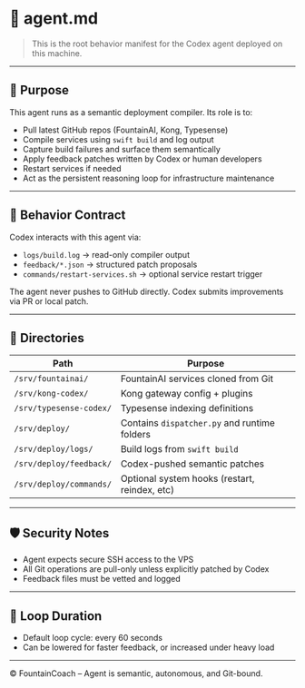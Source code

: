 # 🤖 agent.md

> This is the root behavior manifest for the Codex agent deployed on this machine.

---

## 📌 Purpose

This agent runs as a semantic deployment compiler. Its role is to:

- Pull latest GitHub repos (FountainAI, Kong, Typesense)
- Compile services using `swift build` and log output
- Capture build failures and surface them semantically
- Apply feedback patches written by Codex or human developers
- Restart services if needed
- Act as the persistent reasoning loop for infrastructure maintenance

---

## 🧠 Behavior Contract

Codex interacts with this agent via:

- `logs/build.log` → read-only compiler output
- `feedback/*.json` → structured patch proposals
- `commands/restart-services.sh` → optional service restart trigger

The agent never pushes to GitHub directly. Codex submits improvements via PR or local patch.

---

## 📁 Directories

| Path | Purpose |
|------|---------|
| `/srv/fountainai/` | FountainAI services cloned from Git |
| `/srv/kong-codex/` | Kong gateway config + plugins |
| `/srv/typesense-codex/` | Typesense indexing definitions |
| `/srv/deploy/` | Contains `dispatcher.py` and runtime folders |
| `/srv/deploy/logs/` | Build logs from `swift build` |
| `/srv/deploy/feedback/` | Codex-pushed semantic patches |
| `/srv/deploy/commands/` | Optional system hooks (restart, reindex, etc) |

---

## 🛡️ Security Notes

- Agent expects secure SSH access to the VPS
- All Git operations are pull-only unless explicitly patched by Codex
- Feedback files must be vetted and logged

---

## 🔄 Loop Duration

- Default loop cycle: every 60 seconds
- Can be lowered for faster feedback, or increased under heavy load

---

© FountainCoach – Agent is semantic, autonomous, and Git-bound.
